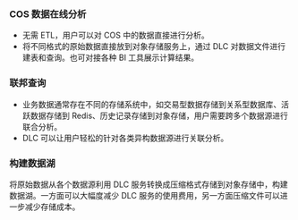 ### COS 数据在线分析
 
- 无需 ETL，用户可以对 COS 中的数据直接进行分析。
- 将不同格式的原始数据直接放到对象存储服务上，通过 DLC 对数据文件进行建表和查询。也可对接各种 BI 工具展示计算结果。

### 联邦查询

- 业务数据通常存在不同的存储系统中，如交易型数据存储到关系型数据库、活跃数据存储到 Redis、历史记录存储到对象存储，用户需要跨多个数据源进行联合分析。
- DLC 可以让用户轻松的针对各类异构数据源进行关联分析。

### 构建数据湖

将原始数据从各个数据源利用 DLC 服务转换成压缩格式存储到对象存储中，构建数据湖。一方面可以大幅度减少 DLC 服务的使用费用，另一方面压缩文件可以进一步减少存储成本。   
